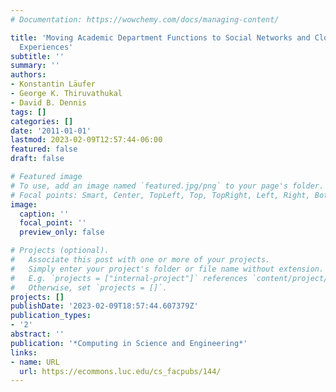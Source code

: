 ```yaml
---
# Documentation: https://wowchemy.com/docs/managing-content/

title: 'Moving Academic Department Functions to Social Networks and Clouds: Initial
  Experiences'
subtitle: ''
summary: ''
authors:
- Konstantin Läufer
- George K. Thiruvathukal
- David B. Dennis
tags: []
categories: []
date: '2011-01-01'
lastmod: 2023-02-09T12:57:44-06:00
featured: false
draft: false

# Featured image
# To use, add an image named `featured.jpg/png` to your page's folder.
# Focal points: Smart, Center, TopLeft, Top, TopRight, Left, Right, BottomLeft, Bottom, BottomRight.
image:
  caption: ''
  focal_point: ''
  preview_only: false

# Projects (optional).
#   Associate this post with one or more of your projects.
#   Simply enter your project's folder or file name without extension.
#   E.g. `projects = ["internal-project"]` references `content/project/deep-learning/index.md`.
#   Otherwise, set `projects = []`.
projects: []
publishDate: '2023-02-09T18:57:44.607379Z'
publication_types:
- '2'
abstract: ''
publication: '*Computing in Science and Engineering*'
links:
- name: URL
  url: https://ecommons.luc.edu/cs_facpubs/144/
---
```

